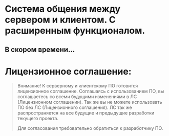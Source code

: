 # Система общения между сервером и клиентом. С расширенным функционалом.

## В скором времени...

# Лицензионное соглашение:
> Внимание! К серверному и клиентскому ПО готовится лицензионное соглашение. 
> Соглашаясь с использованием ПО, вы соглашаетесь со всеми будущими изменениями в ЛС (Лицензионном соглашении).
> Так же вы не можете использовать ПО без ЛС (Лицензионного соглашения).
> ЛС так же распространяется на все будущие и предыдущие разработки текущего проекта.
> 
> Для согласования требовательно обратиться к разработчику ПО.